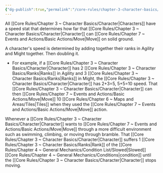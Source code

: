 ```yaml
---
{"dg-publish":true,"permalink":"/core-rules/chapter-3-character-basics/speed/"}
---
```


All [[Core Rules/Chapter 3 ~ Character Basics/Character\|Characters]] have a speed stat that determines how far that [[Core Rules/Chapter 3 ~ Character Basics/Character\|Character]] can [[Core Rules/Chapter 7 ~ Events and Actions/Basic Actions/Move\|Move]] on solid ground.

A character's speed is determined by adding together their ranks in Agility and Might together. Then doubling it.
- For example, if a [[Core Rules/Chapter 3 ~ Character Basics/Character\|Character]] has 2 [[Core Rules/Chapter 3 ~ Character Basics/Ranks\|Ranks]] in Agility and 3 [[Core Rules/Chapter 3 ~ Character Basics/Ranks\|Ranks]] in Might, the [[Core Rules/Chapter 3 ~ Character Basics/Character\|Character]] has 2+3=5, 5+5=10 speed. That [[Core Rules/Chapter 3 ~ Character Basics/Character\|Character]] can then [[Core Rules/Chapter 7 ~ Events and Actions/Basic Actions/Move\|Move]] 10 [[Core Rules/Chapter 6 ~ Maps and Areas/Tiles\|Tiles]] when they used the [[Core Rules/Chapter 7 ~ Events and Actions/Basic Actions/Move\|Move]] action.

Whenever a [[Core Rules/Chapter 3 ~ Character Basics/Character\|Character]] wants to [[Core Rules/Chapter 7 ~ Events and Actions/Basic Actions/Move\|Move]] through a more difficult environment such as swimming, climbing, or moving through bramble. That [[Core Rules/Chapter 3 ~ Character Basics/Character\|Character]] suffers 1 [[Core Rules/Chapter 3 ~ Character Basics/Ranks\|Rank]] of the [[Core Rules/Chapter 4 ~ General Mechanics/Condition List/Slowed\|Slowed]] [[Core Rules/Chapter 4 ~ General Mechanics/Conditions\|condition]] until the [[Core Rules/Chapter 3 ~ Character Basics/Character\|Character]] stops moving.